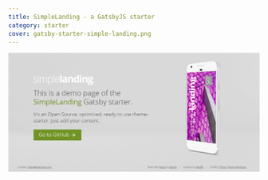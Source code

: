 ```yaml
---
title: SimpleLanding - a GatsbyJS starter
category: starter
cover: gatsby-starter-simple-landing.png
---
```


![SimpleLanding - a GatsbyJS starter](./gatsby-starter-simple-landing.png)
